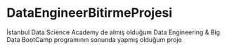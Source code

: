 # DataEngineerBitirmeProjesi
İstanbul Data Science Academy de almış olduğum Data Engineering &amp; Big Data BootCamp programının sonunda yapmış olduğum proje
